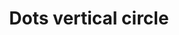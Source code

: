 ---
title: Dots vertical circle
tags: ["dots", "vertical", "circle", "more", "menu", "navigation", "dots navigation", "vertical dots"]
icon: dots-vertical-circle
svg: '<svg xmlns="http://www.w3.org/2000/svg" width="24" height="24" fill="none" viewBox="0 0 24 24" stroke-width="1.5" stroke-linecap="round" stroke-linejoin="round" stroke="currentColor"><path d="M12.25 12h-.5m.5-4h-.5m.5 8h-.5"/><circle cx="12" cy="12" r="9"/></svg>'
---